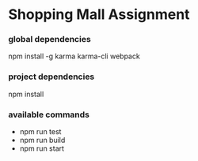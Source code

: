# Shopping Mall Assignment

### global dependencies

npm install -g karma karma-cli webpack

### project dependencies

npm install

### available commands

* npm run test
* npm run build
* npm run start
